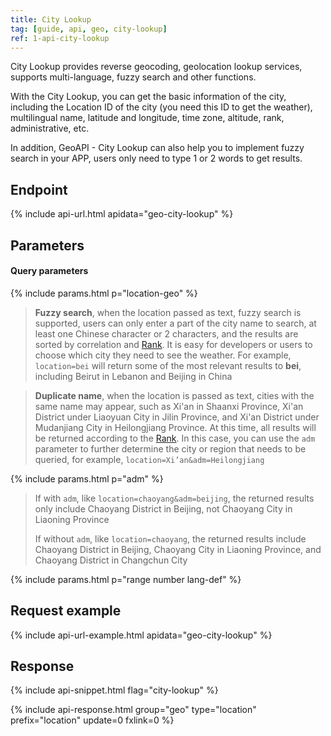```yaml
---
title: City Lookup
tag: [guide, api, geo, city-lookup]
ref: 1-api-city-lookup
---
```


City Lookup provides reverse geocoding, geolocation lookup services, supports multi-language, fuzzy search and other functions.

With the City Lookup, you can get the basic information of the city, including the Location ID of the city (you need this ID to get the weather), multilingual name, latitude and longitude, time zone, altitude, rank, administrative, etc.

In addition, GeoAPI - City Lookup can also help you to implement fuzzy search in your APP, users only need to type 1 or 2 words to get results.

## Endpoint

{% include api-url.html apidata="geo-city-lookup" %}

## Parameters

#### Query parameters

{% include params.html p="location-geo" %}

> **Fuzzy search**, when the location passed as text, fuzzy search is supported, users can only enter a part of the city name to search, at least one Chinese character or 2 characters, and the results are sorted by correlation and [Rank](/en/docs/resource/glossary/#rank). It is easy for developers or users to choose which city they need to see the weather. For example, `location=bei` will return some of the most relevant results to **bei**, including Beirut in Lebanon and Beijing in China

> **Duplicate name**, when the location is passed as text, cities with the same name may appear, such as Xi'an in Shaanxi Province, Xi'an District under Liaoyuan City in Jilin Province, and Xi'an District under Mudanjiang City in Heilongjiang Province. At this time, all results will be returned according to the [Rank](/en/docs/resource/glossary/#rank). In this case, you can use the `adm` parameter to further determine the city or region that needs to be queried, for example, `location=Xi’an&adm=Heilongjiang`

{% include params.html p="adm" %}

> If with `adm`, like `location=chaoyang&adm=beijing`, the returned results only include Chaoyang District in Beijing, not Chaoyang City in Liaoning Province
>
> If without `adm`, like `location=chaoyang`, the returned results include Chaoyang District in Beijing, Chaoyang City in Liaoning Province, and Chaoyang District in Changchun City

{% include params.html p="range number lang-def" %}

## Request example

{% include api-url-example.html apidata="geo-city-lookup" %}

## Response

{% include api-snippet.html flag="city-lookup" %}

{% include api-response.html group="geo" type="location" prefix="location" update=0 fxlink=0 %}